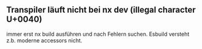 

## Transpiler läuft nicht bei nx dev (illegal character U+0040)

immer erst nx build <paket> ausführen und nach Fehlern suchen. Esbuild versteht z.b. moderne
accessors nicht.